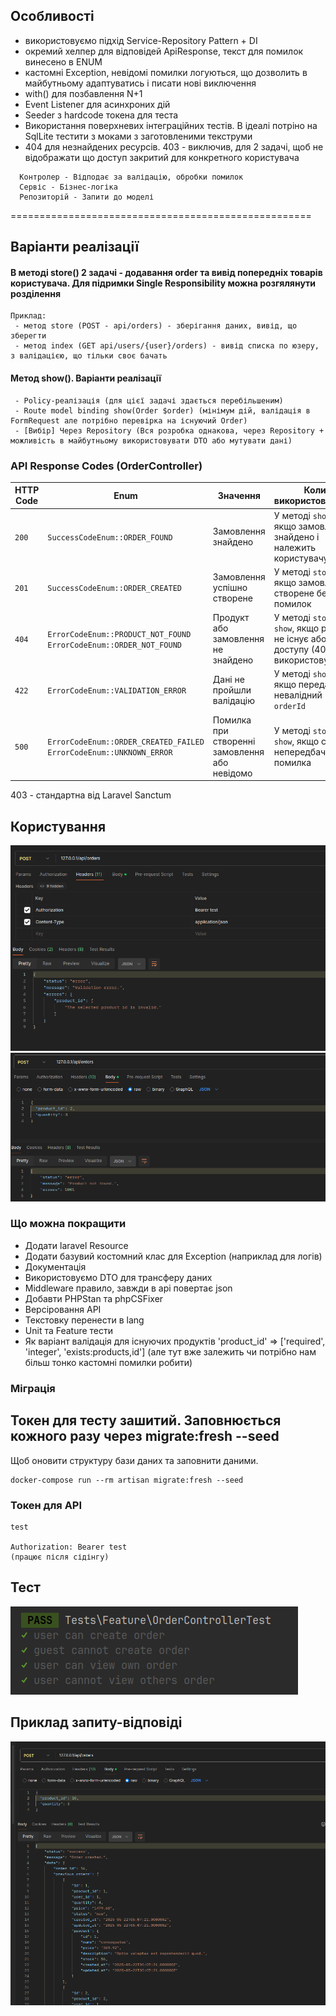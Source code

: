 ## Особливості
- використовуємо підхід Service-Repository Pattern + DI
- окремий хелпер для відповідей ApiResponse, текст для помилок винесено в ENUM
- кастомні Exception, невідомі помилки логуються, що дозволить в майбутньому адаптуватись і писати нові виключення
- with() для позбавлення N+1
- Event Listener для асинхроних дій
- Seeder з hardcode токена для теста
- Використання поверхневих інтеграційних тестів. В ідеалі потріно на SqlLite тестити з моками з заготовленими текструми
- 404 для незнайдених ресурсів. 403 - виключив, для 2 задачі, щоб не відображати що доступ закритий для конкретного користувача

``` 
  Контролер - Відподає за валідацію, обробки помилок
  Сервіс - Бізнес-логіка
  Репозиторій - Запити до моделі
``` 

====================================================
## Варіанти реалізації
#### В методі store() 2 задачі - додавання order та вивід попередніх товарів користувача. Для підримки Single Responsibility можна розгялянути розділення
``` 
Приклад:
 - метод store (POST - api/orders) - зберігання даних, вивід, що зберегти 
 - метод index (GET api/users/{user}/orders) - вивід списка по юзеру, з валідацією, що тільки своє бачать

```
#### Метод show(). Варіанти реалізації
``` 
 - Policy-реалізація (для цієї задачі здається перебільшеним)
 - Route model binding show(Order $order) (мінімум дій, валідація в FormRequest але потрібно перевірка на існуючий Order)
 - [Вибір] Через Repository (Вся розробка однакова, через Repository + можливість в майбутньому використовувати DTO або мутувати дані)

```

### API Response Codes (OrderController)

| HTTP Code | Enum                                                                    | Значення                                      | Коли використовується                                                                        |
| --------- | ----------------------------------------------------------------------- |-----------------------------------------------|----------------------------------------------------------------------------------------------|
| `200`     | `SuccessCodeEnum::ORDER_FOUND`                                          | Замовлення знайдено                           | У методі `show`, якщо замовлення знайдено і належить користувачу                             |
| `201`     | `SuccessCodeEnum::ORDER_CREATED`                                        | Замовлення успішно створене                   | У методі `store`, якщо замовлення створене без помилок                                       |
| `404`     | `ErrorCodeEnum::PRODUCT_NOT_FOUND`<br>`ErrorCodeEnum::ORDER_NOT_FOUND`  | Продукт або замовлення не знайдено            | У методі `store` або `show`, якщо ресурс не існує або нема доступу (403 не використовую тут) |
| `422`     | `ErrorCodeEnum::VALIDATION_ERROR`                                       | Дані не пройшли валідацію                     | У методі `show`, якщо передано невалідний `orderId`                                          |
| `500`     | `ErrorCodeEnum::ORDER_CREATED_FAILED`<br>`ErrorCodeEnum::UNKNOWN_ERROR` | Помилка при створенні замовлення або невідомо | У методі `store` або `show`, якщо сталася непередбачена помилка                              |

 403 - стандартна від Laravel Sanctum

## Користування

![img.png](img.png)
![img_1.png](img_1.png)


### Що можна покращити
- Додати laravel Resource
- Додати базувий костомний клас для Exception (наприклад для логів)
- Документація
- Використовуємо DTO для трансферу даних
- Middleware правило, завжди в api повертає json
- Добавти PHPStan та phpCSFixer
- Версіровання API
- Текстовку перенести в lang
- Unit та Feature тести
- Як варіант валідація для існуючих продуктів  'product_id' => ['required', 'integer', 'exists:products,id'] (але тут вже залежить чи потрібно нам більш тонко кастомні помилки робити)


### Міграція
## Токен для тесту зашитий. Заповнюється кожного разу через migrate:fresh --seed

Щоб оновити структуру бази даних та заповнити даними.

``` 
docker-compose run --rm artisan migrate:fresh --seed

```

### Токен для API
```
test 

Authorization: Bearer test 
(працює після сідінгу)

```
## Тест
![img_3.png](img_3.png)
## Приклад запиту-відповіді
![img_2.png](img_2.png)


